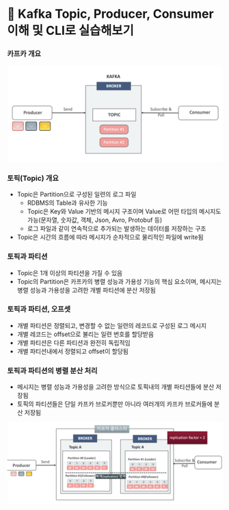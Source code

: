 # :pushpin: Kafka Topic, Producer, Consumer 이해 및 CLI로 실습해보기

### 카프카 개요

![](./images/카프카개요.png)

### 토픽(Topic) 개요
- Topic은 Partition으로 구성된 일련의 로그 파일
  - RDBMS의 Table과 유사한 기능
  - Topic은 Key와 Value 기반의 메시지 구조이며 Value로 어떤 타입의 메시지도 가능(문자열, 숫자값, 객체, Json, Avro, Protobuf 등)
  - 로그 파일과 같이 연속적으로 추가되는 발생하는 데이터를 저장하는 구조
- Topic은 시간의 흐름에 따라 메시지가 순차적으로 물리적인 파일에 write됨

### 토픽과 파티션
- Topic은 1개 이상의 파티션을 가질 수 있음
- Topic의 Partition은 카프카의 병렬 성능과 가용성 기능의 핵심 요소이며, 메시지는 병렬 성능과 가용성을 고려한 개별 파티션에 분산 저장됨

### 토픽과 파티션, 오프셋
- 개별 파티션은 정렬되고, 변경할 수 없는 일련의 레코드로 구성된 로그 메시지
- 개별 레코드는 offset으로 불리는 일련 번호를 할당받음
- 개별 파티션은 다른 파티션과 완전히 독립적임
- 개별 파티션내에서 정렬되고 offset이 할당됨

### 토픽과 파티션의 병렬 분산 처리
- 메시지는 병렬 성능과 가용성을 고려한 방식으로 토픽내의 개별 파티션들에 분산 저장됨
- 토픽의 파티션들은 단일 카프카 브로커뿐만 아니라 여러개의 카프카 브로커들에 분산 저장됨

![](./images/클러스터.png)